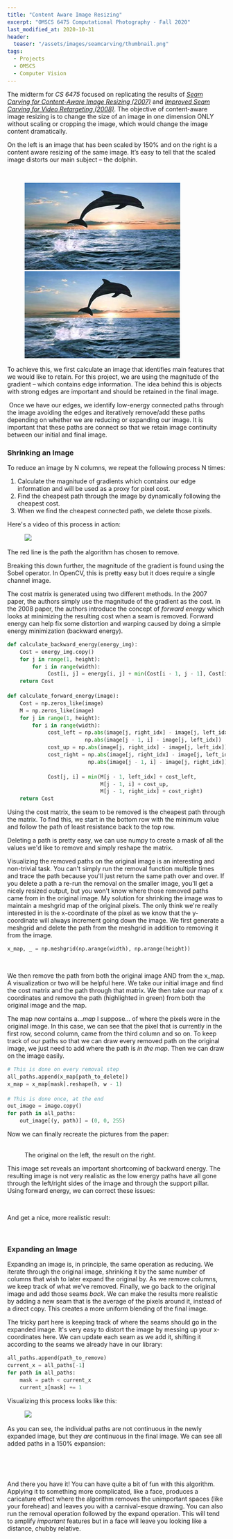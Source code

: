 ```yaml
---
title: "Content Aware Image Resizing"
excerpt: "OMSCS 6475 Computational Photography - Fall 2020"
last_modified_at: 2020-10-31
header:
  teaser: "/assets/images/seamcarving/thumbnail.png"
tags: 
  - Projects
  - OMSCS
  - Computer Vision
---
```


The midterm for *CS 6475* focused on replicating the results of <a href="https://www.gwern.net/docs/technology/2007-avidan.pdf" target="_blank">*Seam Carving for Content-Aware Image Resizing (2007)*</a> 
and <a href="https://faculty.idc.ac.il/arik/SCWeb/vidret/index.html" target="_blank">*Improved Seam Carving for Video Retargeting (2008)*</a>. The objective of content-aware image resizing is to change the size of an image in one dimension ONLY without scaling or cropping the image, which would change the image content dramatically​. 

On the left is an image that has been scaled by 150% and on the right is a content aware resizing of the same image. It’s easy to tell that the scaled image distorts our main subject – the dolphin.​

​<figure class="half" >
    <a href="/assets/images/seamcarving/dolphinscale.png"><img src="/assets/images/seamcarving/dolphinscale.png"></a>
    <a href="/assets/images/seamcarving/dolphinresize.png"><img src="/assets/images/seamcarving/dolphinresize.png"></a>
</figure>

To achieve this, we first calculate an image that identifies main features that we would like to retain. For this project, we are using the magnitude of the gradient – which contains edge information. The idea behind this is objects with strong edges are important and should be retained in the final image.​

​
Once we have our edges, we identify low-energy connected paths through the image avoiding the edges and iteratively remove/add these paths depending on whether we are reducing or expanding our image. It is important that these paths are connect so that we retain image continuity between our initial and final image.​

### Shrinking an Image
To reduce an image by N columns, we repeat the following process N times:
1. Calculate the magnitude of gradients which contains our edge information and will be used as a proxy for pixel cost.​ 
2. Find the cheapest path through the image by dynamically following the cheapest cost.
3. When we find the cheapest connected path, we delete those pixels.

Here's a video of this process in action:
<figure class="align-center">
    <a href="/assets/images/seamcarving/dynamic-resizing.gif"><img src="/assets/images/seamcarving/dynamic-resizing.gif"></a>
</figure>

The red line is the path the algorithm has chosen to remove.

Breaking this down further, the magnitude of the gradient is found using the Sobel operator. In OpenCV, this is pretty easy but it does require a single channel image.

The cost matrix is generated using two different methods. In the 2007 paper, the authors simply use the magnitude of the gradient as the cost. In the 2008 paper, the authors introduce the concept of *forward energy* which looks at minimizing the resulting cost when a seam is removed. Forward energy can help fix some distortion and warping caused by doing a simple energy minimization (backward energy).

```python
def calculate_backward_energy(energy_img):
    Cost = energy_img.copy()
    for j in range(1, height):
        for i in range(width):
             Cost[i, j] = energy[i, j] + min(Cost[i - 1, j - 1], Cost[i - 1, j]), Cost[i - 1, j + 1])
    return Cost

def calculate_forward_energy(image):
    Cost = np.zeros_like(image)
    M = np.zeros_like(image)
    for j in range(1, height):
        for i in range(width):
             cost_left = np.abs(image[j, right_idx] - image[j, left_idx]) + \
                         np.abs(image[j - 1, i] - image[j, left_idx])
             cost_up = np.abs(image[j, right_idx] - image[j, left_idx])
             cost_right = np.abs(image[j, right_idx] - image[j, left_idx]) + \
                          np.abs(image[j - 1, i] - image[j, right_idx])

             Cost[j, i] = min(M[j - 1, left_idx] + cost_left,
                              M[j - 1, i] + cost_up,
                              M[j - 1, right_idx] + cost_right)
    return Cost
```

Using the cost matrix, the seam to be removed is the cheapest path through the matrix. To find this, we start in the bottom row with the minimum value and follow the path of least resistance back to the top row.

Deleting a path is pretty easy, we can use numpy to create a mask of all the values we'd like to remove and simply reshape the matrix.

Visualizing the removed paths on the original image is an interesting and non-trivial task. You can't simply run the removal function multiple times and trace the path because you'll just return the same path over and over. If you delete a path a re-run the removal on the smaller image, you'll get a nicely resized output, but you won't know
 where those removed paths came from in the original image. My solution for shrinking the image was to maintain a meshgrid map of the original pixels. The only think we're really interested in is the x-coordinate of the pixel as we know that the y-coordinate will always increment going down the image. We first generate a meshgrid and delete the path from the meshgrid in addition to removing it from the image.

```python
x_map, _ = np.meshgrid(np.arange(width), np.arange(height))
```

<figure class="third">
  <img src="{{ site.url }}{{ site.baseurl }}//assets/images/seamcarving/img.png" alt="">
  <img src="{{ site.url }}{{ site.baseurl }}//assets/images/seamcarving/path.png" alt="">
  <img src="{{ site.url }}{{ site.baseurl }}//assets/images/seamcarving/map.png" alt="">
</figure> 

We then remove the path from both the original image AND from the x_map. A visualization or two will be helpful here.
We take our initial image and find the cost matrix and the path through that matrix. We then take our map of x coordinates and remove the path (highlighted in green) from both the original image and the map.

The map now contains a...*map* I suppose... of where the pixels were in the original image. In this case, we can see that the pixel that is currently in the first row, second column, came from the third column and so on. To keep track of our paths so that we can draw every removed path on the original image, we just need to add where the path is *in the map*. Then we can draw on the image easily.

```python
# This is done on every removal step
all_paths.append(x_map[path_to_delete])
x_map = x_map[mask].reshape(h, w - 1)

# This is done once, at the end
out_image = image.copy()
for path in all_paths:
    out_image[(y, path)] = (0, 0, 255)
```

Now we can finally recreate the pictures from the paper:
<figure class="half">
  <img src="{{ site.url }}{{ site.baseurl }}//assets/images/seamcarving/bench.png" alt="">
  <img src="{{ site.url }}{{ site.baseurl }}//assets/images/seamcarving/bench_result.png" alt="">
<figcaption>The original on the left, the result on the right.</figcaption>
</figure> 

This image set reveals an important shortcoming of backward energy. The resulting image is not very realistic as the low energy paths have all gone through the left/right sides of the image and through the support pillar. Using forward energy, we can correct these issues:

<figure class="half">
    <img src="{{ site.url }}{{ site.baseurl }}//assets/images/seamcarving/bench_back.png" alt="">
    <img src="{{ site.url }}{{ site.baseurl }}//assets/images/seamcarving/bench_forward.png" alt="">
</figure>

And get a nice, more realistic result:

<figure>
    <img src="{{ site.url }}{{ site.baseurl }}//assets/images/seamcarving/bench_result_forward.png" alt="">
</figure>

### Expanding an Image

Expanding an image is, in principle, the same operation as reducing. We iterate through the original image, shrinking it by the same number of columns that wish to later expand the original by. As we remove columns, we keep track of what we've removed. Finally, we go back to the original image and add those seams *back*. We can make the results more realistic by adding a new seam that is the average of the pixels around it, instead of a direct copy. This creates a more uniform blending of the final image.

The tricky part here is keeping track of where the seams should go in the expanded image. It's very easy to distort the image by messing up your x-coordinates here. We can update each seam as we add it, shifting it according to the seams we already have in our library:

```python
all_paths.append(path_to_remove)
current_x = all_paths[-1]
for path in all_paths:
    mask = path < current_x
    current_x[mask] += 1
```

Visualizing this process looks like this:
<figure class="align-center">
    <a href="/assets/images/seamcarving/dynamic-expanding.gif"><img src="/assets/images/seamcarving/dynamic-expanding.gif"></a>
</figure>

As you can see, the individual paths are not continuous in the newly expanded image, but they *are* continuous in the final image. We can see all added paths in a 150% expansion:

<figure>
    <img src="{{ site.url }}{{ site.baseurl }}//assets/images/seamcarving/dolphin_result.png" alt="">
</figure>

<figure class="align-right">
    <img src="{{ site.url }}{{ site.baseurl }}//assets/images/seamcarving/funny.png" alt="">
</figure>

And there you have it! You can have quite a bit of fun with this algorithm. Applying it to something more complicated, like a face, produces a caricature effect where the algorithm removes the unimportant spaces (like your forehead) and leaves you with a carnival-esque drawing. You can also run the removal operation followed by the expand operation. This will tend to amplify *important* features but in a face will leave you looking like a distance, chubby relative. 


